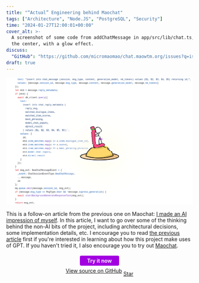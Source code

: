 ```yaml
---
title: "“Actual” Engineering behind Maochat"
tags: ["Architecture", "Node.JS", "PostgreSQL", "Security"]
time: "2024-01-27T12:00:01+00:00"
cover_alt: >-
  A screenshot of some code from addChatMessage in app/src/lib/chat.ts, with the logo for Maochat overlaid in
  the center, with a glow effect.
discuss:
  "GitHub": "https://github.com/micromaomao/chat.maowtm.org/issues?q=is%3Aissue+no%3Aproject+"
draft: true
---
```


![cover](./cover.png)

<style>
  .coverimg {
    max-height: 600px;
  }
</style>

This is a follow-on article from the previous one on Maochat: [I made an AI impression of myself](../maochat-ai/en.html). In this article, I want to go over some of the thinking behind the non-AI bits of the project, including architectural decisions, some implementation details, etc. I encourage you to read [the previous article](../maochat-ai/en.html) first if you're interested in learning about how this project make uses of GPT. If you haven't tried it, I also encourage you to try out <a href="https://chat.maowtm.org/" target="_blank">Maochat</a>.

<style>
  .trynow {
    display: inline-block;
    padding: 5px 20px;
    background-color: #a200e1;
    color: #ffffff;
    text-decoration: none;
    border-radius: 4px;
    font-weight: 600;
    margin: 5px;
  }

  .trynow:hover, .trynow:active, .trynow:focus {
    background-color: #8a00cd;
  }

  .trynow:hover:active {
    background-color: #46127d;
  }
</style>
<script async defer src="https://buttons.github.io/buttons.js"></script>

<p style="text-align: center;">
  <a href="https://chat.maowtm.org" target="_blank" class="trynow">Try it now</a><br>
  <a href="https://github.com/micromaomao/chat.maowtm.org" target="_blank" style="vertical-align: 8px;">View source on GitHub</a>
  <a class="github-button" href="https://github.com/micromaomao/chat.maowtm.org" data-size="large" data-show-count="true" aria-label="Star micromaomao/chat.maowtm.org on GitHub">Star</a>
</p>
